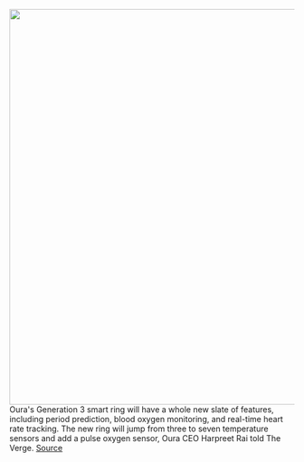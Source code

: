 <img src='https://cdn.vox-cdn.com/thumbor/v6_b8UX1QQryXGIkyUC2ZUA5sF8=/0x0:600x800/1200x800/filters:focal(241x241:337x337)/cdn.vox-cdn.com/uploads/chorus_image/image/70046444/HERO_Oura_Ring_Gen3___LEDs_Zoomed.0.png' width='700px' /><br/>
Oura's Generation 3 smart ring will have a whole new slate of features, including period prediction, blood oxygen monitoring, and real-time heart rate tracking. The new ring will jump from three to seven temperature sensors and add a pulse oxygen sensor, Oura CEO Harpreet Rai told The Verge.
<a href='https://www.theverge.com/2021/10/26/22740187/oura-period-prediction-heart-rate-smart-ring'> Source <a/>